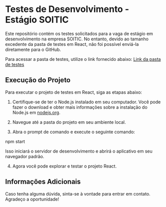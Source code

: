# Testes de Desenvolvimento - Estágio SOITIC

Este repositório contém os testes solicitados para a vaga de estágio em desenvolvimento na empresa SOITIC. No entanto, devido ao tamanho excedente da pasta de testes em React, não foi possível enviá-la diretamente para o GitHub. 

Para acessar a pasta de testes, utilize o link fornecido abaixo:
[Link da pasta de testes](https://drive.google.com/drive/folders/1-IW9OL--a8XqwxPP1SytrUmD20a_azZF?usp=sharing)

## Execução do Projeto

Para executar o projeto de testes em React, siga as etapas abaixo:

1. Certifique-se de ter o Node.js instalado em seu computador. Você pode fazer o download e obter mais informações sobre a instalação do Node.js em [nodejs.org](https://nodejs.org/).

2. Navegue até a pasta do projeto em seu ambiente local.

3. Abra o prompt de comando e execute o seguinte comando:

npm start

Isso iniciará o servidor de desenvolvimento e abrirá o aplicativo em seu navegador padrão.

4. Agora você pode explorar e testar o projeto React.

## Informações Adicionais

Caso tenha alguma dúvida, sinta-se à vontade para entrar em contato. Agradeço a oportunidade!

